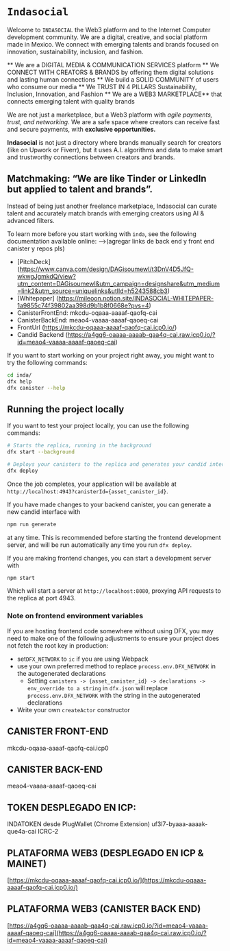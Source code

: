 # `Indasocial`

Welcome to `INDASOCIAL` the Web3 platform and to the Internet Computer development community. We are a digital, creative, and social platform made in Mexico. We connect with emerging talents and brands focused on innovation, sustainability, inclusion, and fashion.

** We are a DIGITAL MEDIA & COMMUNICATION SERVICES platform
** We CONNECT WITH CREATORS & BRANDS by offering them digital solutions and lasting human connections
** We build a SOLID COMMUNITY of users who consume our media
** We TRUST IN 4 PILLARS Sustainability, Inclusion, Innovation, and Fashion
** We are a WEB3 MARKETPLACE** that connects emerging talent with quality brands

We are not just a marketplace, but a Web3 platform with *agile payments, trust, and networking*. We are a safe space where creators can receive fast and secure payments, with **exclusive opportunities.**

**Indasocial** is not just a directory where brands manually search for creators (like on Upwork or Fiverr), but it uses A.I. algorithms and data to make smart and trustworthy connections between creators and brands.

## **Matchmaking: “We are like Tinder or LinkedIn but applied to talent and brands”.**

Instead of being just another freelance marketplace, Indasocial can curate talent and accurately match brands with emerging creators using AI & advanced filters.

To learn more before you start working with `inda`, see the following documentation available online: -->(agregar links de back end y front end canister y repos pls)

- [PitchDeck] (https://www.canva.com/design/DAGisoumewI/t3DnV4D5JfQ-wkwgJgmkdQ/view?utm_content=DAGisoumewI&utm_campaign=designshare&utm_medium=link2&utm_source=uniquelinks&utlId=h5243588cb3)
- [Whitepaper] (https://mileoon.notion.site/INDASOCIAL-WHITEPAPER-1a9855c74f39802aa398d9b1b8f0668e?pvs=4)
- CanisterFrontEnd:  mkcdu-oqaaa-aaaaf-qaofq-cai
- CanisterBackEnd: meao4-vaaaa-aaaaf-qaoeq-cai
- FrontUrl (https://mkcdu-oqaaa-aaaaf-qaofq-cai.icp0.io/)
- Candid Backend (https://a4gq6-oaaaa-aaaab-qaa4q-cai.raw.icp0.io/?id=meao4-vaaaa-aaaaf-qaoeq-cai)

If you want to start working on your project right away, you might want to try the following commands:

```bash
cd inda/
dfx help
dfx canister --help
```

## Running the project locally

If you want to test your project locally, you can use the following commands:

```bash
# Starts the replica, running in the background
dfx start --background

# Deploys your canisters to the replica and generates your candid interface
dfx deploy
```

Once the job completes, your application will be available at `http://localhost:4943?canisterId={asset_canister_id}`.

If you have made changes to your backend canister, you can generate a new candid interface with

```bash
npm run generate
```

at any time. This is recommended before starting the frontend development server, and will be run automatically any time you run `dfx deploy`.

If you are making frontend changes, you can start a development server with

```bash
npm start
```

Which will start a server at `http://localhost:8080`, proxying API requests to the replica at port 4943.

### Note on frontend environment variables

If you are hosting frontend code somewhere without using DFX, you may need to make one of the following adjustments to ensure your project does not fetch the root key in production:

- set`DFX_NETWORK` to `ic` if you are using Webpack
- use your own preferred method to replace `process.env.DFX_NETWORK` in the autogenerated declarations
  - Setting `canisters -> {asset_canister_id} -> declarations -> env_override to a string` in `dfx.json` will replace `process.env.DFX_NETWORK` with the string in the autogenerated declarations
- Write your own `createActor` constructor

## CANISTER	FRONT-END
mkcdu-oqaaa-aaaaf-qaofq-cai.icp0
## CANISTER	BACK-END
meao4-vaaaa-aaaaf-qaoeq-cai
## TOKEN	DESPLEGADO	EN	ICP:
INDATOKEN	desde	PlugWallet (Chrome	Extension)
uf3l7-byaaa-aaaak-que4a-cai
ICRC-2
## PLATAFORMA	WEB3	(DESPLEGADO	EN	ICP & MAINET)
[https://mkcdu-oqaaa-aaaaf-qaofq-cai.icp0.io/](https://mkcdu-oqaaa-aaaaf-qaofq-cai.icp0.io/)
## PLATAFORMA	WEB3	 (CANISTER	BACK	END)
[https://a4gq6-oaaaa-aaaab-qaa4q-cai.raw.icp0.io/?id=meao4-vaaaa-aaaaf-qaoeq-cai](https://a4gq6-oaaaa-aaaab-qaa4q-cai.raw.icp0.io/?id=meao4-vaaaa-aaaaf-qaoeq-cai)
